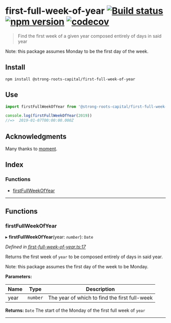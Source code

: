 
first-full-week-of-year [![Build status](https://travis-ci.org/strong-roots-capital/first-full-week-of-year.svg?branch=master)](https://travis-ci.org/strong-roots-capital/first-full-week-of-year) [![npm version](https://img.shields.io/npm/v/@strong-roots-capital/first-full-week-of-year.svg)](https://npmjs.org/package/@strong-roots-capital/first-full-week-of-year) [![codecov](https://codecov.io/gh/strong-roots-capital/first-full-week-of-year/branch/master/graph/badge.svg)](https://codecov.io/gh/strong-roots-capital/first-full-week-of-year)
================================================================================================================================================================================================================================================================================================================================================================================================================================================================================================================================================================

> Find the first week of a given year composed entirely of days in said year

Note: this package assumes Monday to be the first day of the week.

Install
-------

```shell
npm install @strong-roots-capital/first-full-week-of-year
```

Use
---

```typescript
import firstFullWeekOfYear from '@strong-roots-capital/first-full-week-of-year'

console.log(firstFullWeekOfYear(2019))
//=>  2019-01-07T00:00:00.000Z
```

Acknowledgments
---------------

Many thanks to [moment](https://github.com/moment/moment).

## Index

### Functions

* [firstFullWeekOfYear](#firstfullweekofyear)

---

## Functions

<a id="firstfullweekofyear"></a>

###  firstFullWeekOfYear

▸ **firstFullWeekOfYear**(year: *`number`*): `Date`

*Defined in [first-full-week-of-year.ts:17](https://github.com/strong-roots-capital/first-full-week-of-year/blob/6417bb5/src/first-full-week-of-year.ts#L17)*

Returns the first week of `year` to be composed entirely of days in said year.

Note: this package assumes the first day of the week to be Monday.

**Parameters:**

| Name | Type | Description |
| ------ | ------ | ------ |
| year | `number` |  The year of which to find the first full-week |

**Returns:** `Date`
The start of the Monday of the first full week of `year`

___

